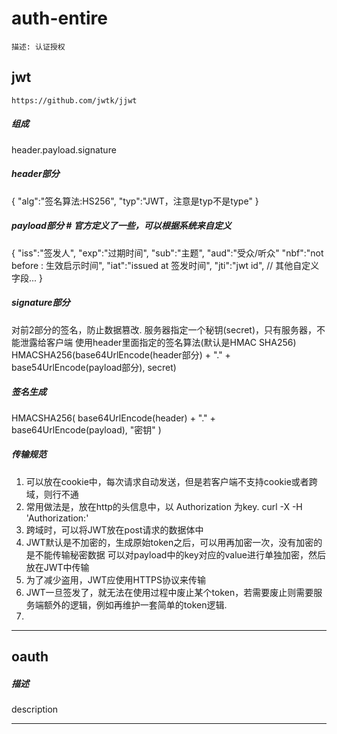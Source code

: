 # auth-entire
`描述: 认证授权`


## jwt
`https://github.com/jwtk/jjwt` 
##### 组成
header.payload.signature

##### header部分
{
  "alg":"签名算法:HS256",
  "typ":"JWT，注意是typ不是type"
}

##### payload部分 # 官方定义了一些，可以根据系统来自定义
{
  "iss":"签发人",
  "exp":"过期时间",
  "sub":"主题",
  "aud":"受众/听众"
  "nbf":"not before : 生效启示时间",
  "iat":"issued at 签发时间",
  "jti":"jwt id",
  // 其他自定义字段...
}

##### signature部分
对前2部分的签名，防止数据篡改.
服务器指定一个秘钥(secret)，只有服务器，不能泄露给客户端
使用header里面指定的签名算法(默认是HMAC SHA256)
HMACSHA256(base64UrlEncode(header部分) + "." + base54UrlEncode(payload部分), secret)

##### 签名生成
HMACSHA256(
  base64UrlEncode(header) + "." +
  base64UrlEncode(payload),
  "密钥"
)

#####  传输规范
1) 可以放在cookie中，每次请求自动发送，但是若客户端不支持cookie或者跨域，则行不通
2) 常用做法是，放在http的头信息中，以 Authorization 为key.
curl -X -H 'Authorization:'
3) 跨域时，可以将JWT放在post请求的数据体中
4) JWT默认是不加密的，生成原始token之后，可以用再加密一次，没有加密的是不能传输秘密数据
可以对payload中的key对应的value进行单独加密，然后放在JWT中传输
5) 为了减少盗用，JWT应使用HTTPS协议来传输
6) JWT一旦签发了，就无法在使用过程中废止某个token，若需要废止则需要服务端额外的逻辑，例如再维护一套简单的token逻辑.
7)



---
## oauth
#####  描述
description



---

